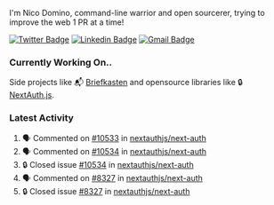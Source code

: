 
I'm Nico Domino, command-line warrior and open sourcerer, trying to improve the web 1 PR at a time!

[![Twitter Badge](https://img.shields.io/badge/-@ndom91-1ca0f1?style=flat-square&labelColor=1ca0f1&logo=twitter&logoColor=white&link=https://twitter.com/ndom91)](https://twitter.com/ndom91) [![Linkedin Badge](https://img.shields.io/badge/-ndom91-blue?style=flat-square&logo=Linkedin&logoColor=white&link=https://www.linkedin.com/in/ndom91/)](https://www.linkedin.com/in/ndom91/) [![Gmail Badge](https://img.shields.io/badge/-yo@ndo.dev-c14438?style=flat-square&logo=mail.ru&logoColor=white&link=mailto:yo@ndo.dev)](mailto:yo@ndo.dev)

### Currently Working On..

Side projects like 📬 [Briefkasten](https://briefkastenhq.com) and opensource libraries like 🔒 [NextAuth.js](https://github.com/nextauthjs/next-auth).

<!--START_SECTION_PROFILE_VIEWS:readme-info-->
<!--END_SECTION_PROFILE_VIEWS:readme-info-->

<!--START_SECTION_DAILY_COMMIT:readme-info-->
<!--END_SECTION_DAILY_COMMIT:readme-info-->

<!--START_SECTION_WEEKLY_COMMIT:readme-info-->
<!--END_SECTION_WEEKLY_COMMIT:readme-info-->

### Latest Activity

<!--START_SECTION:activity-->
1. 🗣 Commented on [#10533](https://github.com/nextauthjs/next-auth/issues/10533#issuecomment-2051652284) in [nextauthjs/next-auth](https://github.com/nextauthjs/next-auth)
2. 🗣 Commented on [#10534](https://github.com/nextauthjs/next-auth/issues/10534#issuecomment-2051650139) in [nextauthjs/next-auth](https://github.com/nextauthjs/next-auth)
3. 🔒 Closed issue [#10534](https://github.com/nextauthjs/next-auth/issues/10534) in [nextauthjs/next-auth](https://github.com/nextauthjs/next-auth)
4. 🗣 Commented on [#8327](https://github.com/nextauthjs/next-auth/issues/8327#issuecomment-2051648141) in [nextauthjs/next-auth](https://github.com/nextauthjs/next-auth)
5. 🔒 Closed issue [#8327](https://github.com/nextauthjs/next-auth/issues/8327) in [nextauthjs/next-auth](https://github.com/nextauthjs/next-auth)
<!--END_SECTION:activity-->
